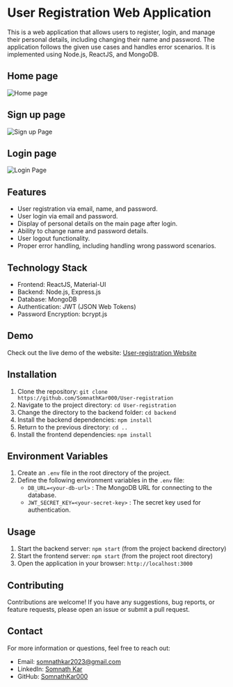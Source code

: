 # User Registration Web Application

This is a web application that allows users to register, login, and manage their personal details, including changing their name and password. The application follows the given use cases and handles error scenarios. It is implemented using Node.js, ReactJS, and MongoDB.

## Home page
![Home page](https://github-production-user-asset-6210df.s3.amazonaws.com/108184610/245683772-9371df94-731a-4bd8-a3d0-143c70df3ecc.png)
## Sign up page
![Sign up Page](https://github-production-user-asset-6210df.s3.amazonaws.com/108184610/245683795-a0b660c9-3a81-429d-b6b2-a577268d6bd7.png)
## Login page
![Login Page](https://github-production-user-asset-6210df.s3.amazonaws.com/108184610/245683784-92feec6e-b02f-41d7-946f-6bad5c4f6b31.png)

## Features

- User registration via email, name, and password.
- User login via email and password.
- Display of personal details on the main page after login.
- Ability to change name and password details.
- User logout functionality.
- Proper error handling, including handling wrong password scenarios.

## Technology Stack

- Frontend: ReactJS, Material-UI
- Backend: Node.js, Express.js
- Database: MongoDB
- Authentication: JWT (JSON Web Tokens)
- Password Encryption: bcrypt.js

## Demo

Check out the live demo of the website: [User-registration Website](https://user-registration-somnath000.vercel.app/)

## Installation

1. Clone the repository: `git clone https://github.com/SomnathKar000/User-registration`
2. Navigate to the project directory: `cd User-registration`
3. Change the directory to the backend folder: `cd backend`
4. Install the backend dependencies: `npm install`
5. Return to the previous directory: `cd ..`
6. Install the frontend dependencies: `npm install`

## Environment Variables

1. Create an `.env` file in the root directory of the project.
2. Define the following environment variables in the `.env` file:
   - `DB_URL=<your-db-url>` : The MongoDB URL for connecting to the database.
   - `JWT_SECRET_KEY=<your-secret-key>` : The secret key used for authentication.

## Usage

1. Start the backend server: `npm start` (from the project backend directory)
2. Start the frontend server: `npm start` (from the project root directory)
3. Open the application in your browser: `http://localhost:3000`

## Contributing

Contributions are welcome! If you have any suggestions, bug reports, or feature requests, please open an issue or submit a pull request.

## Contact

For more information or questions, feel free to reach out:

- Email: somnathkar2023@gmail.com
- LinkedIn: [Somnath Kar](https://www.linkedin.com/in/somnath-kar-aa73aa1a3)
- GitHub: [SomnathKar000](https://github.com/SomnathKar000)

